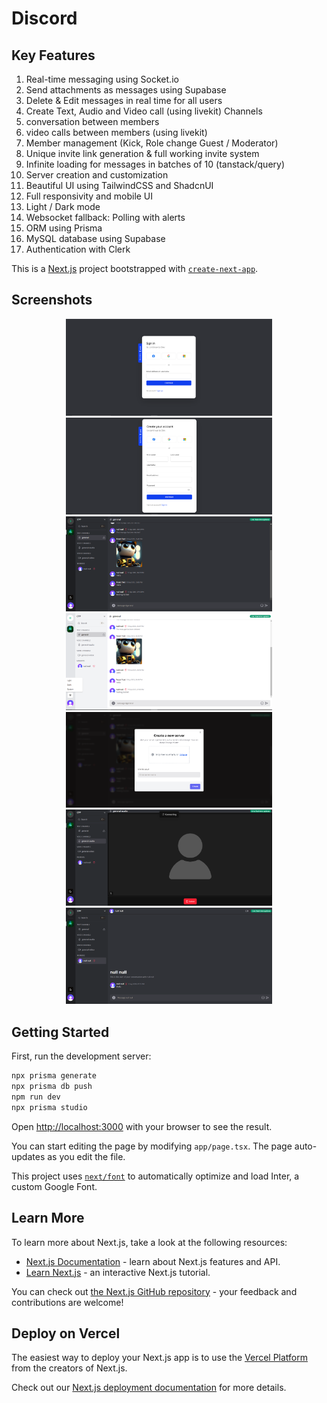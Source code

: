 # Discord

## Key Features

1. Real-time messaging using Socket.io
2. Send attachments as messages using Supabase
3. Delete & Edit messages in real time for all users
4. Create Text, Audio and Video call (using livekit) Channels
5. conversation between members
6. video calls between members (using livekit)
7. Member management (Kick, Role change Guest / Moderator)
8. Unique invite link generation & full working invite system
9. Infinite loading for messages in batches of 10 (tanstack/query)
10. Server creation and customization
11. Beautiful UI using TailwindCSS and ShadcnUI
12. Full responsivity and mobile UI
13. Light / Dark mode
14. Websocket fallback: Polling with alerts
15. ORM using Prisma
16. MySQL database using Supabase
17. Authentication with Clerk

This is a [Next.js](https://nextjs.org/) project bootstrapped with [`create-next-app`](https://github.com/vercel/next.js/tree/canary/packages/create-next-app).

## Screenshots

<p align="center">
  <img alt="Auth" src="./docs/1.png" width="330px"/>
  <img alt="Auth" src="./docs/2.png" width="330px"/>
  <img alt="Home Dark" src="./docs/3.png" width="330px"/>
  <img alt="Home Light" src="./docs/4.png" width="330px"/>
  <img alt="Modal" src="./docs/5.png" width="330px"/>
  <img alt="Calling" src="./docs/6.png" width="330px"/>
  <img alt="Direct Message" src="./docs/7.png" width="330px"/>
</p>

## Getting Started

First, run the development server:

```bash
npx prisma generate
npx prisma db push
npm run dev
npx prisma studio
```

Open [http://localhost:3000](http://localhost:3000) with your browser to see the result.

You can start editing the page by modifying `app/page.tsx`. The page auto-updates as you edit the file.

This project uses [`next/font`](https://nextjs.org/docs/basic-features/font-optimization) to automatically optimize and load Inter, a custom Google Font.

## Learn More

To learn more about Next.js, take a look at the following resources:

- [Next.js Documentation](https://nextjs.org/docs) - learn about Next.js features and API.
- [Learn Next.js](https://nextjs.org/learn) - an interactive Next.js tutorial.

You can check out [the Next.js GitHub repository](https://github.com/vercel/next.js/) - your feedback and contributions are welcome!

## Deploy on Vercel

The easiest way to deploy your Next.js app is to use the [Vercel Platform](https://vercel.com/new?utm_medium=default-template&filter=next.js&utm_source=create-next-app&utm_campaign=create-next-app-readme) from the creators of Next.js.

Check out our [Next.js deployment documentation](https://nextjs.org/docs/deployment) for more details.
